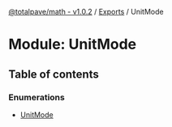 [@totalpave/math - v1.0.2](../README.md) / [Exports](../modules.md) / UnitMode

# Module: UnitMode

## Table of contents

### Enumerations

- [UnitMode](../enums/UnitMode.UnitMode-1.md)
